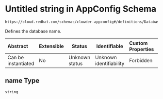 # Untitled string in AppConfig Schema

```txt
https://cloud.redhat.com/schemas/clowder-appconfig#/definitions/DatabaseConfig/properties/name
```

Defines the database name.


| Abstract            | Extensible | Status         | Identifiable            | Custom Properties | Additional Properties | Access Restrictions | Defined In                                                          |
| :------------------ | ---------- | -------------- | ----------------------- | :---------------- | --------------------- | ------------------- | ------------------------------------------------------------------- |
| Can be instantiated | No         | Unknown status | Unknown identifiability | Forbidden         | Allowed               | none                | [schema.json\*](../../../../out/schema.json "open original schema") |

## name Type

`string`
